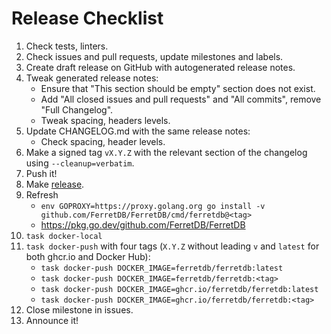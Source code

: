 # Release Checklist

1. Check tests, linters.
2. Check issues and pull requests, update milestones and labels.
3. Create draft release on GitHub with autogenerated release notes.
4. Tweak generated release notes:
   * Ensure that "This section should be empty" section does not exist.
   * Add "All closed issues and pull requests" and "All commits", remove "Full Changelog".
   * Tweak spacing, headers levels.
5. Update CHANGELOG.md with the same release notes:
   * Check spacing, header levels.
6. Make a signed tag `vX.Y.Z` with the relevant section of the changelog using `--cleanup=verbatim`.
7. Push it!
8. Make [release](https://github.com/FerretDB/FerretDB/releases).
9. Refresh
   * `env GOPROXY=https://proxy.golang.org go install -v github.com/FerretDB/FerretDB/cmd/ferretdb@<tag>`
   * <https://pkg.go.dev/github.com/FerretDB/FerretDB>
10. `task docker-local`
11. `task docker-push` with four tags (`X.Y.Z` without leading `v` and `latest` for both ghcr.io and Docker Hub):
    * `task docker-push DOCKER_IMAGE=ferretdb/ferretdb:latest`
    * `task docker-push DOCKER_IMAGE=ferretdb/ferretdb:<tag>`
    * `task docker-push DOCKER_IMAGE=ghcr.io/ferretdb/ferretdb:latest`
    * `task docker-push DOCKER_IMAGE=ghcr.io/ferretdb/ferretdb:<tag>`
12. Close milestone in issues.
13. Announce it!
